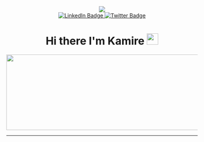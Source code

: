 <div id="header" align="center">
  <img src="https://media.giphy.com/media/Qo2dupDib32rkTY4hX/giphy.gif" />
  <div id="badges">
    <a href="https://www.linkedin.com/in/jack-kamire/">
      <img src="https://img.shields.io/badge/LinkedIn-blue?style=for-the-badge&logo=linkedin&logoColor=white" alt="LinkedIn Badge"/>
    </a>
    <a href="https://twitter.com/jac_curious">
      <img src="https://img.shields.io/badge/Twitter-blue?style=for-the-badge&logo=twitter&logoColor=white" alt="Twitter Badge"/>
    </a>
  </div>
  <img src="https://komarev.com/ghpvc/?username=Kamire-J&style=flat-square&color=blue" alt=""/> 
  
  <h1>
    Hi there I'm Kamire
    <img src="https://media.giphy.com/media/v1.Y2lkPTc5MGI3NjExOW1ybWI5NGhhanM4eTVnY2VyOTRxaWl3bWJ1OGc2cWY5ZWF4MnBhcCZlcD12MV9pbnRlcm5hbF9naWZfYnlfaWQmY3Q9cw/hvRJCLFzcasrR4ia7z/giphy.gif" width="30px"/>
  </h1>

<div align="center">
   <img src="https://media.giphy.com/media/v1.Y2lkPTc5MGI3NjExa2F6YXN1enRpOGtveXh2MDRna3RkOTVncnZpbGpqam5jY2NoY2ZndyZlcD12MV9pbnRlcm5hbF9naWZfYnlfaWQmY3Q9Zw/dWesBcTLavkZuG35MI/giphy.gif" width="600" height="200" />
</div>


---


